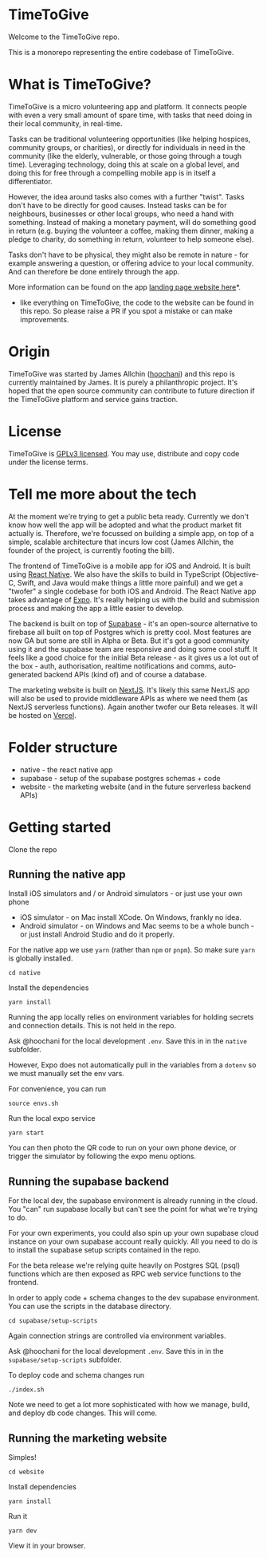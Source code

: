 # TimeToGive

Welcome to the TimeToGive repo. 

This is a monorepo representing the entire codebase of TimeToGive. 

# What is TimeToGive?

TimeToGive is a micro volunteering app and platform. It connects people with even a very small amount of spare time, with tasks that need doing in their local community, in real-time.

Tasks can be traditional volunteering opportunities (like helping hospices, community groups, or charities), or directly for individuals in need in the community (like the elderly, vulnerable, or those going through a tough time). Leveraging technology, doing this at scale on a global level, and doing this for free through a compelling mobile app is in itself a differentiator.

However, the idea around tasks also comes with a further "twist". Tasks don't have to be directly for good causes. Instead tasks can be for neighbours, businesses or other local groups, who need a hand with something. Instead of making a monetary payment, will do something good in return (e.g. buying the volunteer a coffee, making them dinner, making a pledge to charity, do something in return, volunteer to help someone else).

Tasks don't have to be physical, they might also be remote in nature - for example answering a question, or offering advice to your local community. And can therefore be done entirely through the app.

More information can be found on the app [landing page website here](https://timetogiveapp.com)*. 

* like everything on TimeToGive, the code to the website can be found in this repo. So please raise a PR if you spot a mistake or can make improvements.

# Origin

TimeToGive was started by James Allchin ([hoochani](https://github.com/hoochani)) and this repo is currently maintained by James. It is purely a philanthropic project. It's hoped that the open source community can contribute to future direction if the TimeToGive platform and service gains traction.

# License

TimeToGive is [GPLv3 licensed](/LICENSE). You may use, distribute and copy code under the license terms.

# Tell me more about the tech

At the moment we're trying to get a public beta ready. Currently we don't know how well the app will be adopted and what the product market fit actually is. Therefore, we're focussed on building a simple app, on top of a simple, scalable architecture that incurs low cost (James Allchin, the founder of the project, is currently footing the bill).

The frontend of TimeToGive is a mobile app for iOS and Android. It is built using [React Native](https://reactnative.dev/). We also have the skills to build in TypeScript (Objective-C, Swift, and Java would make things a little more painful) and we get a "twofer" a single codebase for both iOS and Android. The React Native app takes advantage of [Expo](https://expo.dev/). It's really helping us with the build and submission process and making the app a little easier to develop.

The backend is built on top of [Supabase](https://supabase.com/) - it's an open-source alternative to firebase all built on top of Postgres which is pretty cool. Most features are now GA but some are still in Alpha or Beta. But it's got a good community using it and the supabase team are responsive and doing some cool stuff. It feels like a good choice for the initial Beta release - as it gives us a lot out of the box - auth, authorisation, realtime notifications and comms, auto-generated backend APIs (kind of) and of course a database.

The marketing website is built on [NextJS](https://nextjs.org/). It's likely this same NextJS app will also be used to provide middleware APIs as where we need them (as NextJS serverless functions). Again another twofer our Beta releases. It will be hosted on [Vercel](https://vercel.com/).

# Folder structure

- native - the react native app
- supabase - setup of the supabase postgres schemas + code
- website - the marketing website (and in the future serverless backend APIs)

# Getting started 

Clone the repo

## Running the native app

Install iOS simulators and / or Android simulators - or just use your own phone

- iOS simulator - on Mac install XCode. On Windows, frankly no idea.
- Android simulator - on Windows and Mac seems to be a whole bunch - or just install Android Studio and do it properly.

For the native app we use `yarn` (rather than `npm` or `pnpm`). So make sure `yarn` is globally installed.

```
cd native
```

Install the dependencies

```
yarn install
```

Running the app locally relies on environment variables for holding secrets and connection details. This is not held in the repo.

Ask @hoochani for the local development `.env`. Save this in in the `native` subfolder.

However, Expo does not automatically pull in the variables from a `dotenv` so we must manually set the env vars.

For convenience, you can run

```
source envs.sh 
```

Run the local expo service

```
yarn start
```

You can then photo the QR code to run on your own phone device, or trigger the simulator by following the expo menu options.

## Running the supabase backend

For the local dev, the supabase environment is already running in the cloud. You "can" run supabase locally but can't see the point for what we're trying to do.

For your own experiments, you could also spin up your own supabase cloud instance on your own supabase account really quickly. All you need to do is to install the supabase setup scripts contained in the repo.

For the beta release we're relying quite heavily on Postgres SQL (psql) functions which are then exposed as RPC web service functions to the frontend.

In order to apply code + schema changes to the dev supabase environment. You can use the scripts in the database directory.

```
cd supabase/setup-scripts
```

Again connection strings are controlled via environment variables. 

Ask @hoochani for the local development `.env`. Save this in in the `supabase/setup-scripts` subfolder.

To deploy code and schema changes run

```
./index.sh
```

Note we need to get a lot more sophisticated with how we manage, build, and deploy db code changes. This will come.

## Running the marketing website

Simples!

```
cd website
```

Install dependencies

```
yarn install
```

Run it

```
yarn dev
```

View it in your browser. 





